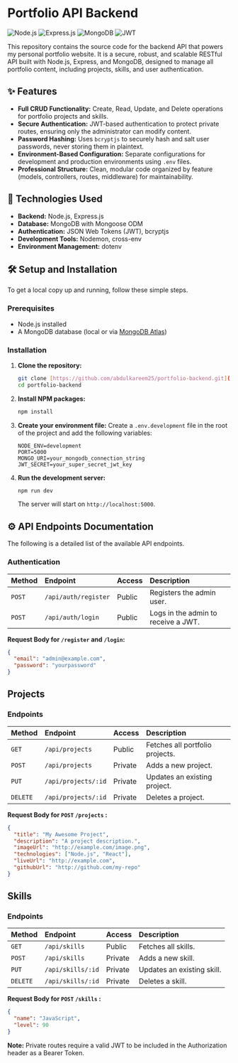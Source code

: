# Portfolio API Backend

![Node.js](https://img.shields.io/badge/Node.js-339933?style=for-the-badge&logo=nodedotjs&logoColor=white)
![Express.js](https://img.shields.io/badge/Express.js-000000?style=for-the-badge&logo=express&logoColor=white)
![MongoDB](https://img.shields.io/badge/MongoDB-47A248?style=for-the-badge&logo=mongodb&logoColor=white)
![JWT](https://img.shields.io/badge/JWT-000000?style=for-the-badge&logo=jsonwebtokens&logoColor=white)

This repository contains the source code for the backend API that powers my personal portfolio website. It is a secure, robust, and scalable RESTful API built with Node.js, Express, and MongoDB, designed to manage all portfolio content, including projects, skills, and user authentication.

## ✨ Features

-   **Full CRUD Functionality:** Create, Read, Update, and Delete operations for portfolio projects and skills.
-   **Secure Authentication:** JWT-based authentication to protect private routes, ensuring only the administrator can modify content.
-   **Password Hashing:** Uses `bcryptjs` to securely hash and salt user passwords, never storing them in plaintext.
-   **Environment-Based Configuration:** Separate configurations for development and production environments using `.env` files.
-   **Professional Structure:** Clean, modular code organized by feature (models, controllers, routes, middleware) for maintainability.

## 🚀 Technologies Used

-   **Backend:** Node.js, Express.js
-   **Database:** MongoDB with Mongoose ODM
-   **Authentication:** JSON Web Tokens (JWT), bcryptjs
-   **Development Tools:** Nodemon, cross-env
-   **Environment Management:** dotenv

## 🛠️ Setup and Installation

To get a local copy up and running, follow these simple steps.

### Prerequisites

-   Node.js installed
-   A MongoDB database (local or via [MongoDB Atlas](https://www.mongodb.com/cloud/atlas))

### Installation

1.  **Clone the repository:**
    ```sh
    git clone [https://github.com/abdulkareem25/portfolio-backend.git](https://github.com/abdulkareem25/portfolio-backend.git)
    cd portfolio-backend
    ```

2.  **Install NPM packages:**
    ```sh
    npm install
    ```

3.  **Create your environment file:**
    Create a `.env.development` file in the root of the project and add the following variables:
    ```env
    NODE_ENV=development
    PORT=5000
    MONGO_URI=your_mongodb_connection_string
    JWT_SECRET=your_super_secret_jwt_key
    ```

4.  **Run the development server:**
    ```sh
    npm run dev
    ```
    The server will start on `http://localhost:5000`.

## ⚙️ API Endpoints Documentation

The following is a detailed list of the available API endpoints.

### Authentication

| Method | Endpoint             | Access | Description                           |
| :----- | :------------------- | :----- | :------------------------------------ |
| `POST` | `/api/auth/register` | Public | Registers the admin user.             |
| `POST` | `/api/auth/login`    | Public | Logs in the admin to receive a JWT. |

**Request Body for `/register` and `/login`:**
```json
{
  "email": "admin@example.com",
  "password": "yourpassword"
}
```

## Projects

### Endpoints

| Method | Endpoint           | Access  | Description                  |
| :----- | :----------------- | :-----  | :--------------------------  |
| `GET`    | `/api/projects`     | Public  | Fetches all portfolio projects. |
| `POST`   | `/api/projects`      | Private | Adds a new project.          |
| `PUT`    | `/api/projects/:id`  | Private | Updates an existing project. |
| `DELETE` | `/api/projects/:id`  | Private | Deletes a project.           |

**Request Body for `POST` `/projects` :**

```json
{
  "title": "My Awesome Project",
  "description": "A project description.",
  "imageUrl": "http://example.com/image.png",
  "technologies": ["Node.js", "React"],
  "liveUrl": "http://example.com",
  "githubUrl": "http://github.com/my-repo"
}
```

## Skills

### Endpoints

| Method | Endpoint        | Access  | Description            |
| :----- | :-------------- | :------ | :--------------------- |
| `GET`    | `/api/skills `    | Public  | Fetches all skills.    |
| `POST`   | `/api/skills`     | Private | Adds a new skill.      |
| `PUT`    | `/api/skills/:id` | Private | Updates an existing skill. |
| `DELETE` | `/api/skills/:id` | Private | Deletes a skill.       |

**Request Body for `POST` `/skills` :**

```json
{
  "name": "JavaScript",
  "level": 90
}
```

**Note:** Private routes require a valid JWT to be included in the Authorization header as a Bearer Token.